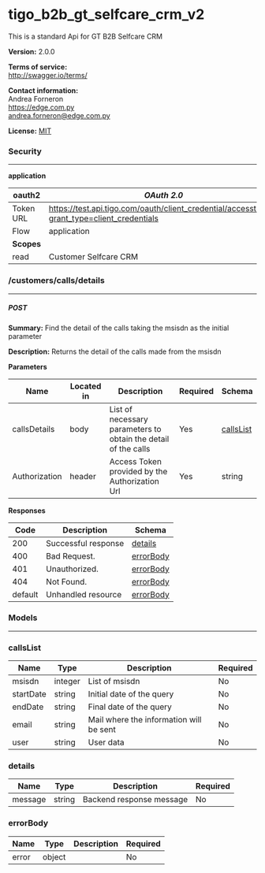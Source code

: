 tigo_b2b_gt_selfcare_crm_v2
===========================
This is a standard Api for GT B2B Selfcare CRM

**Version:** 2.0.0

**Terms of service:**  
http://swagger.io/terms/

**Contact information:**  
Andrea Forneron  
https://edge.com.py  
andrea.forneron@edge.com.py  

**License:** [MIT](http://github.com/gruntjs/grunt/blob/master/LICENSE-MIT)

### Security
---
**application**  

|oauth2|*OAuth 2.0*|
|---|---|
|Token URL|https://test.api.tigo.com/oauth/client_credential/accesstoken?grant_type=client_credentials|
|Flow|application|
|**Scopes**||
|read|Customer Selfcare CRM|

### /customers/calls/details
---
##### ***POST***
**Summary:** Find the detail of the calls taking the msisdn as the initial parameter

**Description:** Returns the detail of the calls made from the msisdn

**Parameters**

| Name | Located in | Description | Required | Schema |
| ---- | ---------- | ----------- | -------- | ---- |
| callsDetails | body | List of necessary parameters to obtain the detail of the calls  | Yes | [callsList](#callslist) |
| Authorization | header | Access Token provided by the Authorization Url | Yes | string |

**Responses**

| Code | Description | Schema |
| ---- | ----------- | ------ |
| 200 | Successful response | [details](#details) |
| 400 | Bad Request. | [errorBody](#errorbody) |
| 401 | Unauthorized. | [errorBody](#errorbody) |
| 404 | Not Found. | [errorBody](#errorbody) |
| default | Unhandled resource | [errorBody](#errorbody) |

### Models
---

### callsList  

| Name | Type | Description | Required |
| ---- | ---- | ----------- | -------- |
| msisdn | integer | List of msisdn | No |
| startDate | string | Initial date of the query | No |
| endDate | string | Final date of the query | No |
| email | string | Mail where the information will be sent | No |
| user | string | User data | No |

### details  

| Name | Type | Description | Required |
| ---- | ---- | ----------- | -------- |
| message | string | Backend response message | No |

### errorBody  

| Name | Type | Description | Required |
| ---- | ---- | ----------- | -------- |
| error | object |  | No |